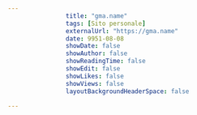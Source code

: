 ---
                title: "gma.name"
                tags: [Sito personale]
                externalUrl: "https://gma.name"
                date: 9951-08-08
                showDate: false
                showAuthor: false
                showReadingTime: false
                showEdit: false
                showLikes: false
                showViews: false
                layoutBackgroundHeaderSpace: false
                ---

